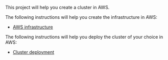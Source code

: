 This project will help you create a cluster in AWS.

The following instructions will help you create the infrastructure in AWS:
* [AWS infrastructure](README-aws.md)

The following instructions will help you deploy the cluster of your choice in AWS:
* [Cluster deployment](README-cluster.md)
